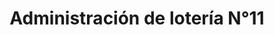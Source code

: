 ---
title: "Administración de lotería N°11"
url: /segovia/administracion-de-loteria-ndeg11/
shop: Lotterie
---